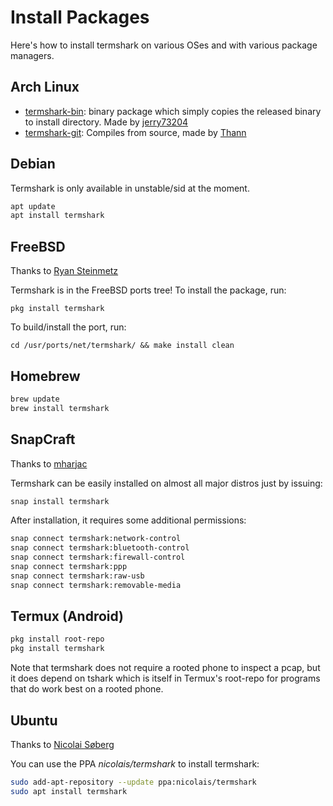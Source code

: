 # Install Packages

Here's how to install termshark on various OSes and with various package managers.

## Arch Linux

- [termshark-bin](https://aur.archlinux.org/packages/termshark-bin): binary
  package which simply copies the released binary to install directory. Made by
  [jerry73204](https://github.com/jerry73204)
- [termshark-git](https://aur.archlinux.org/packages/termshark-git): Compiles
  from source, made by [Thann](https://github.com/Thann) 

## Debian

Termshark is only available in unstable/sid at the moment.

```bash
apt update
apt install termshark
```

## FreeBSD

Thanks to [Ryan Steinmetz](https://github.com/zi0r)

Termshark is in the FreeBSD ports tree!  To install the package, run:

```pkg install termshark```

To build/install the port, run:

```cd /usr/ports/net/termshark/ && make install clean```

## Homebrew

```bash
brew update
brew install termshark
```

## SnapCraft

Thanks to [mharjac](https://github.com/mharjac)

Termshark can be easily installed on almost all major distros just by issuing: 

```bash
snap install termshark
```

After installation, it requires some additional permissions:

```bash
snap connect termshark:network-control
snap connect termshark:bluetooth-control
snap connect termshark:firewall-control
snap connect termshark:ppp
snap connect termshark:raw-usb
snap connect termshark:removable-media
```

## Termux (Android)

```bash
pkg install root-repo
pkg install termshark
```

Note that termshark does not require a rooted phone to inspect a pcap, but it does depend on tshark which is itself in Termux's root-repo for programs that do work best on a rooted phone.


## Ubuntu

Thanks to [Nicolai Søberg](https://github.com/NicolaiSoeborg)

You can use the PPA *nicolais/termshark* to install termshark:

```bash
sudo add-apt-repository --update ppa:nicolais/termshark
sudo apt install termshark
```


